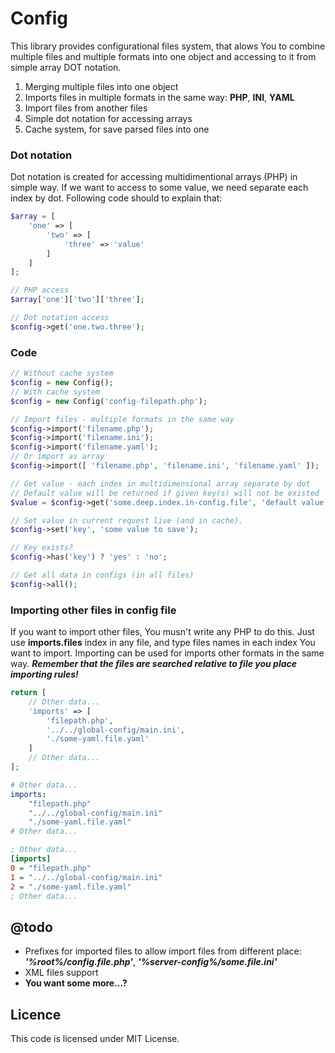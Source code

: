 # Config

This library provides configurational files system, that alows You to combine multiple files and multiple formats into one object and accessing to it from simple array DOT notation.

1. Merging multiple files into one object
2. Imports files in multiple formats in the same way: **PHP**, **INI**, **YAML**
3. Import files from another files
4. Simple dot notation for accessing arrays
5. Cache system, for save parsed files into one


### Dot notation

Dot notation is created for accessing multidimentional arrays (PHP) in simple way. If we want to access to some value, we need separate each index by dot. Following code should to explain that:

```php
$array = [
    'one' => [
        'two' => [
            'three' => 'value'
        ]
    ]
];

// PHP access
$array['one']['two']['three'];

// Dot notation access
$config->get('one.two.three');
```

### Code

```php
// Without cache system
$config = new Config();
// With cache system
$config = new Config('config-filepath.php');

// Import files - multiple formats in the same way
$config->import('filename.php');
$config->import('filename.ini');
$config->import('filename.yaml');
// Or import as array
$config->import([ 'filename.php', 'filename.ini', 'filename.yaml' ]);

// Get value - each index in multidimensional array separate by dot
// Default value will be returned if given key(s) will not be existed
$value = $config->get('some.deep.index.in-config.file', 'default value');

// Set value in current request live (and in cache).
$config->set('key', 'some value to save');

// Key exists?
$config->has('key') ? 'yes' : 'no';

// Get all data in configs (in all files)
$config->all();
```

### Importing other files in config file

If you want to import other files, You musn't write any PHP to do this. Just use **imports.files** index in any file, and type files names in each index You want to import. Importing can be used for imports other formats in the same way. ***Remember that the files are searched relative to file you place importing rules!***

```php
return [
    // Other data...
    'imports' => [
        'filepath.php',
        '../../global-config/main.ini',
        './some-yaml.file.yaml'
    ]
    // Other data...
];
```

```yaml
# Other data...
imports:
    "filepath.php"
    "../../global-config/main.ini"
    "./some-yaml.file.yaml"
# Other data...
```

```ini
; Other data...
[imports]
0 = "filepath.php"
1 = "../../global-config/main.ini"
2 = "./some-yaml.file.yaml"
; Other data...
```


## @todo

- Prefixes for imported files to allow import files from different place: ***'%root%/config.file.php'***, ***'%server-config%/some.file.ini'***
- XML files support
- **You want some more...?**

## Licence

This code is licensed under MIT License.
